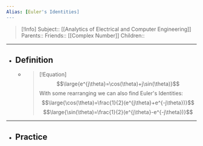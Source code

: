 ```yaml
---
Alias: [Euler's Identities]
---
```

> [!Info]
> Subject:: [[Analytics of Electrical and Computer Engineering]]
> Parents:: 
> Friends:: [[Complex Number]]
> Children:: 
---
- ## Definition
	- > [!Equation]
	  > $$\large{e^{j\theta}=\cos(\theta)+j\sin(\theta)}$$
	  > With some rearranging we can also find Euler's Identities:
	  > $$\large{\cos(\theta)=\frac{1}{2}(e^{j\theta}+e^{-j\theta})}$$
	  > $$\large{\sin(\theta)=\frac{1}{2}(e^{j\theta}-e^{-j\theta})}$$
---
- ## Practice
